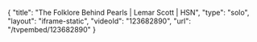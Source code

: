 {
    "title": "The Folklore Behind Pearls | Lemar Scott | HSN",
    "type": "solo",
    "layout": "iframe-static",
    "videoId": "123682890",
    "url": "\/tvpembed\/123682890"
}